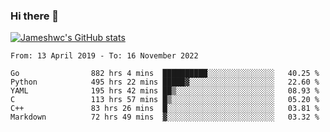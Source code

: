 ### Hi there 👋

[![Jameshwc's GitHub stats](https://github-readme-stats.vercel.app/api?username=jameshwc)](https://github.com/anuraghazra/github-readme-stats)

<!--START_SECTION:waka-->

```text
From: 13 April 2019 - To: 16 November 2022

Go                882 hrs 4 mins  ██████████░░░░░░░░░░░░░░░   40.25 %
Python            495 hrs 22 mins █████▓░░░░░░░░░░░░░░░░░░░   22.60 %
YAML              195 hrs 42 mins ██▒░░░░░░░░░░░░░░░░░░░░░░   08.93 %
C                 113 hrs 57 mins █▒░░░░░░░░░░░░░░░░░░░░░░░   05.20 %
C++               83 hrs 26 mins  █░░░░░░░░░░░░░░░░░░░░░░░░   03.81 %
Markdown          72 hrs 49 mins  ▓░░░░░░░░░░░░░░░░░░░░░░░░   03.32 %
```

<!--END_SECTION:waka-->